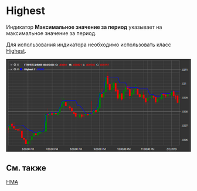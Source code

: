 # Highest 

Индикатор **Максимальное значение за период** указывает на максимальное значение за период. 

Для использования индикатора необходимо использовать класс [Highest](xref:StockSharp.Algo.Indicators.Highest). 

![IndicatorHighest](../../../../images/indicatorhighest.png)

## См. также

[HMA](hma.md)
